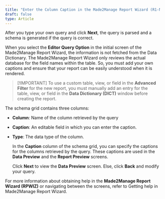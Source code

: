 ```yaml
---
title: "Enter the Column Caption in the Made2Manage Report Wizard (R1-NA)"
draft: false
type: Article
---
```


After you type your own query and click **Next**, the query is parsed and a schema is generated if the query is correct.

When you select the **Editor Query Option** in the initial screen of the Made2Manage Report Wizard, the information is not fetched from the Data Dictionary. The Made2Manage Report Wizard only reviews the actual database for the field names within the table. So, you must add your own captions and ensure that your report can be easily understood when it is rendered.

>[!IMPORTANT] To use a custom table, view, or field in the **Advanced Filter** for the new report, you must manually add an entry for the table, view, or field in the **Data Dictionary (DICT)** window before creating the report.

The schema grid contains three columns:

-   **Column**: Name of the column retrieved by the query
-   **Caption**: An editable field in which you can enter the caption.
-   **Type**: The data type of the column.

    In the **Caption** column of the schema grid, you can specify the captions for the columns retrieved by the query. These captions are used in the **Data Preview** and the **Report Preview** screens.

    Click **Next** to view the **Data Preview** screen. Else, click **Back** and modify your query.

For more information about obtaining help in the **Made2Manage Report Wizard (RPWIZ)** or navigating between the screens, refer to Getting help in Made2Manage Report Wizard.

​